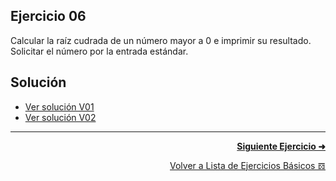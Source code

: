 ## Ejercicio 06
Calcular la raíz cudrada de un número mayor a 0 e imprimir su resultado. Solicitar el número por la entrada estándar.

## Solución
* [Ver solución V01](https://github.com/enriqueabsurdum/TIDS02/blob/master/src/ejercicios/basicos/E006/V01/EB006_V01.java)
* [Ver solución V02](https://github.com/enriqueabsurdum/TIDS02/blob/master/src/ejercicios/basicos/E006/V02/EB006_V02.java)

***
<div align="right">

[**Siguiente Ejercicio ➜**](https://github.com/enriqueabsurdum/TIDS02/blob/master/ejercicios-basicos/src/007/007.md)
</div>  

<div align="right">

[Volver a Lista de Ejercicios Básicos 𝌖](https://github.com/enriqueabsurdum/TIDS02/blob/master/src/ejercicios/basicos/ejercicios-basicos.md)
</div> 

